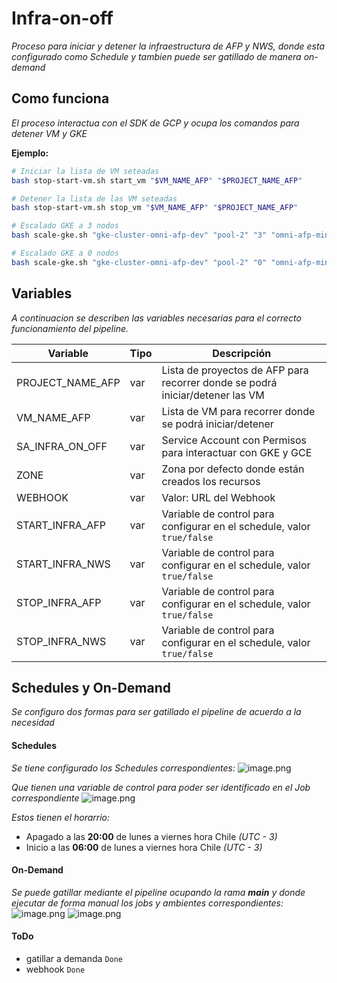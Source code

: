 # Infra-on-off
*Proceso para iniciar y detener la infraestructura de AFP y NWS, donde esta configurado como Schedule y tambien puede ser gatillado de manera on-demand*

## Como funciona
*El proceso interactua con el SDK de GCP y ocupa los comandos para detener VM y GKE*

**Ejemplo:**
```bash
# Iniciar la lista de VM seteadas
bash stop-start-vm.sh start_vm "$VM_NAME_AFP" "$PROJECT_NAME_AFP"

# Detener la lista de las VM seteadas
bash stop-start-vm.sh stop_vm "$VM_NAME_AFP" "$PROJECT_NAME_AFP"

# Escalado GKE a 3 nodos
bash scale-gke.sh "gke-cluster-omni-afp-dev" "pool-2" "3" "omni-afp-minisitio-dev" "$ZONE"

# Escalado GKE a 0 nodos
bash scale-gke.sh "gke-cluster-omni-afp-dev" "pool-2" "0" "omni-afp-minisitio-dev" "$ZONE"
```
## Variables
*A continuacion se describen las variables necesarias para el correcto funcionamiento del pipeline.*

| Variable               | Tipo    | Descripción                |
|------------------------|---------|----------------------------|
| PROJECT_NAME_AFP       | var     | Lista de proyectos de AFP para recorrer donde se podrá iniciar/detener las VM   |
| VM_NAME_AFP            | var     | Lista de VM para recorrer donde se podrá iniciar/detener   |
| SA_INFRA_ON_OFF        | var     | Service Account con Permisos para interactuar con GKE y GCE |
| ZONE                   | var     | Zona por defecto donde están creados los recursos |
| WEBHOOK                | var     | Valor: URL del Webhook  |
| START_INFRA_AFP        | var     | Variable de control para configurar en el schedule, valor `true/false` |
| START_INFRA_NWS        | var     | Variable de control para configurar en el schedule, valor `true/false` |
| STOP_INFRA_AFP         | var     | Variable de control para configurar en el schedule, valor `true/false` |
| STOP_INFRA_NWS         | var     | Variable de control para configurar en el schedule, valor `true/false` |

## Schedules y On-Demand
*Se configuro dos formas para ser gatillado el pipeline de acuerdo a la necesidad*
#### Schedules
*Se tiene configurado los Schedules correspondientes:*
![image.png](./img/schedules-1.png)

*Que tienen una variable de control para poder ser identificado en el Job correspondiente*
![image.png](./img/schedules-2.png)

*Estos tienen el horarrio:*
- Apagado a las **20:00** de lunes a viernes hora Chile *(UTC - 3)*
- Inicio a las **06:00** de lunes a viernes hora Chile *(UTC - 3)*

#### On-Demand
*Se puede gatillar mediante el pipeline ocupando la rama **main** y donde ejecutar de forma manual los jobs y ambientes correspondientes:*
![image.png](./img/on-demand-1.png)
![image.png](./img/on-demand-2.png)

#### ToDo
- gatillar a demanda `Done`
- webhook   `Done`
